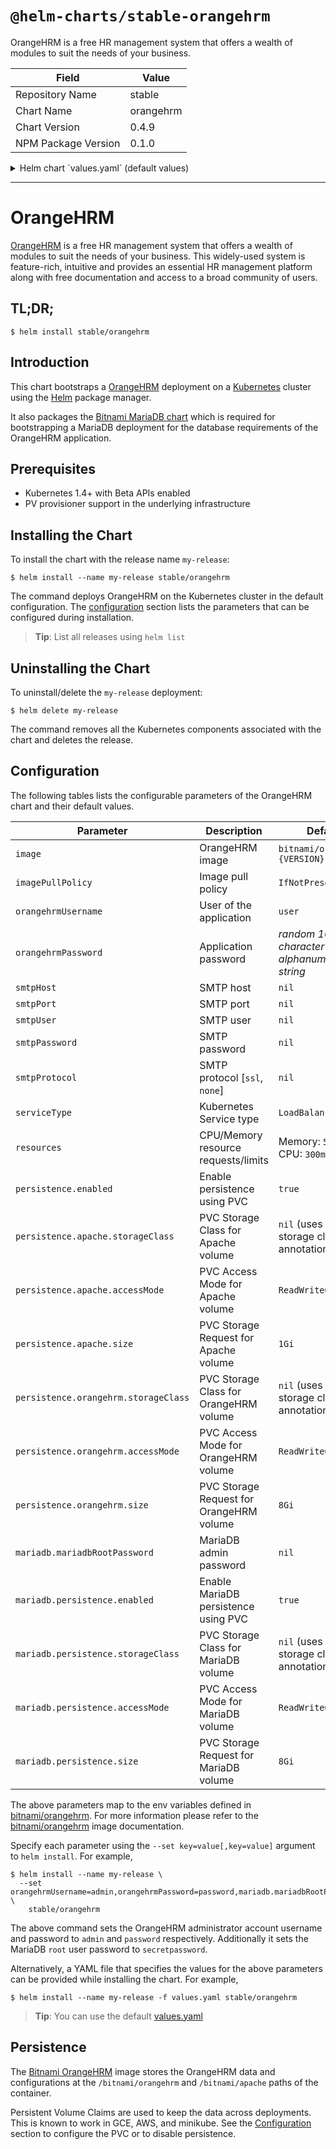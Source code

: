 # `@helm-charts/stable-orangehrm`

OrangeHRM is a free HR management system that offers a wealth of modules to suit the needs of your business.

| Field               | Value     |
| ------------------- | --------- |
| Repository Name     | stable    |
| Chart Name          | orangehrm |
| Chart Version       | 0.4.9     |
| NPM Package Version | 0.1.0     |

<details>

<summary>Helm chart `values.yaml` (default values)</summary>

```yaml
## Bitnami OrangeHRM image version
## ref: https://hub.docker.com/r/bitnami/orangehrm/tags/
##
image: bitnami/orangehrm:3.3.3-r13

## Specify a imagePullPolicy
## ref: http://kubernetes.io/docs/user-guide/images/#pre-pulling-images
##
imagePullPolicy: IfNotPresent

## User of the application
## ref: https://github.com/bitnami/bitnami-docker-orangehrm#configuration
##
orangehrmUsername: admin

## Application password
## Defaults to a random 10-character alphanumeric string if not set
## ref: https://github.com/bitnami/bitnami-docker-orangehrm#configuration
##
# orangehrmPassword:

## SMTP mail delivery configuration
## ref: https://github.com/bitnami/bitnami-docker-orangehrm/#smtp-configuration
# smtpHost:
# smtpPort:
# smtpUser:
# smtpPassword:
# smtpProtocol:

##
## MariaDB chart configuration
##
mariadb:
  ## MariaDB admin password
  ## ref: https://github.com/bitnami/bitnami-docker-mariadb/blob/master/README.md#setting-the-root-password-on-first-run
  ##
  # mariadbRootPassword:

  ## Enable persistence using Persistent Volume Claims
  ## ref: http://kubernetes.io/docs/user-guide/persistent-volumes/
  ##
  persistence:
    enabled: true
    ## If defined, volume.beta.kubernetes.io/storage-class: <storageClass>
    ## Default: volume.alpha.kubernetes.io/storage-class: default
    ##
    # storageClass:
    accessMode: ReadWriteOnce
    size: 8Gi

## Kubernetes configuration
## For minikube, set this to NodePort, elsewhere use LoadBalancer
##
serviceType: LoadBalancer

## Enable persistence using Persistent Volume Claims
## ref: http://kubernetes.io/docs/user-guide/persistent-volumes/
##
persistence:
  enabled: true
  apache:
    ## If defined, volume.beta.kubernetes.io/storage-class: <storageClass>
    ## Default: volume.alpha.kubernetes.io/storage-class: default
    ##
    # storageClass:
    accessMode: ReadWriteOnce
    size: 1Gi
  orangehrm:
    ## If defined, volume.beta.kubernetes.io/storage-class: <storageClass>
    ## Default: volume.alpha.kubernetes.io/storage-class: default
    ##
    # storageClass:
    accessMode: ReadWriteOnce
    size: 8Gi

## Configure resource requests and limits
## ref: http://kubernetes.io/docs/user-guide/compute-resources/
##
resources:
  requests:
    memory: 512Mi
    cpu: 300m
```

</details>

---

# OrangeHRM

[OrangeHRM](https://www.orangehrm.com) is a free HR management system that offers a wealth of modules to suit the needs of your business. This widely-used system is feature-rich, intuitive and provides an essential HR management platform along with free documentation and access to a broad community of users.

## TL;DR;

```console
$ helm install stable/orangehrm
```

## Introduction

This chart bootstraps a [OrangeHRM](https://github.com/bitnami/bitnami-docker-orangehrm) deployment on a [Kubernetes](http://kubernetes.io) cluster using the [Helm](https://helm.sh) package manager.

It also packages the [Bitnami MariaDB chart](https://github.com/kubernetes/charts/tree/master/stable/mariadb) which is required for bootstrapping a MariaDB deployment for the database requirements of the OrangeHRM application.

## Prerequisites

- Kubernetes 1.4+ with Beta APIs enabled
- PV provisioner support in the underlying infrastructure

## Installing the Chart

To install the chart with the release name `my-release`:

```console
$ helm install --name my-release stable/orangehrm
```

The command deploys OrangeHRM on the Kubernetes cluster in the default configuration. The [configuration](#configuration) section lists the parameters that can be configured during installation.

> **Tip**: List all releases using `helm list`

## Uninstalling the Chart

To uninstall/delete the `my-release` deployment:

```console
$ helm delete my-release
```

The command removes all the Kubernetes components associated with the chart and deletes the release.

## Configuration

The following tables lists the configurable parameters of the OrangeHRM chart and their default values.

| Parameter                            | Description                              | Default                                        |
| ------------------------------------ | ---------------------------------------- | ---------------------------------------------- |
| `image`                              | OrangeHRM image                          | `bitnami/orangehrm:{VERSION}`                  |
| `imagePullPolicy`                    | Image pull policy                        | `IfNotPresent`                                 |
| `orangehrmUsername`                  | User of the application                  | `user`                                         |
| `orangehrmPassword`                  | Application password                     | _random 10 character long alphanumeric string_ |
| `smtpHost`                           | SMTP host                                | `nil`                                          |
| `smtpPort`                           | SMTP port                                | `nil`                                          |
| `smtpUser`                           | SMTP user                                | `nil`                                          |
| `smtpPassword`                       | SMTP password                            | `nil`                                          |
| `smtpProtocol`                       | SMTP protocol [`ssl`, `none`]            | `nil`                                          |
| `serviceType`                        | Kubernetes Service type                  | `LoadBalancer`                                 |
| `resources`                          | CPU/Memory resource requests/limits      | Memory: `512Mi`, CPU: `300m`                   |
| `persistence.enabled`                | Enable persistence using PVC             | `true`                                         |
| `persistence.apache.storageClass`    | PVC Storage Class for Apache volume      | `nil` (uses alpha storage class annotation)    |
| `persistence.apache.accessMode`      | PVC Access Mode for Apache volume        | `ReadWriteOnce`                                |
| `persistence.apache.size`            | PVC Storage Request for Apache volume    | `1Gi`                                          |
| `persistence.orangehrm.storageClass` | PVC Storage Class for OrangeHRM volume   | `nil` (uses alpha storage class annotation)    |
| `persistence.orangehrm.accessMode`   | PVC Access Mode for OrangeHRM volume     | `ReadWriteOnce`                                |
| `persistence.orangehrm.size`         | PVC Storage Request for OrangeHRM volume | `8Gi`                                          |
| `mariadb.mariadbRootPassword`        | MariaDB admin password                   | `nil`                                          |
| `mariadb.persistence.enabled`        | Enable MariaDB persistence using PVC     | `true`                                         |
| `mariadb.persistence.storageClass`   | PVC Storage Class for MariaDB volume     | `nil` (uses alpha storage class annotation)    |
| `mariadb.persistence.accessMode`     | PVC Access Mode for MariaDB volume       | `ReadWriteOnce`                                |
| `mariadb.persistence.size`           | PVC Storage Request for MariaDB volume   | `8Gi`                                          |

The above parameters map to the env variables defined in [bitnami/orangehrm](http://github.com/bitnami/bitnami-docker-orangehrm). For more information please refer to the [bitnami/orangehrm](http://github.com/bitnami/bitnami-docker-orangehrm) image documentation.

Specify each parameter using the `--set key=value[,key=value]` argument to `helm install`. For example,

```console
$ helm install --name my-release \
  --set orangehrmUsername=admin,orangehrmPassword=password,mariadb.mariadbRootPassword=secretpassword \
    stable/orangehrm
```

The above command sets the OrangeHRM administrator account username and password to `admin` and `password` respectively. Additionally it sets the MariaDB `root` user password to `secretpassword`.

Alternatively, a YAML file that specifies the values for the above parameters can be provided while installing the chart. For example,

```console
$ helm install --name my-release -f values.yaml stable/orangehrm
```

> **Tip**: You can use the default [values.yaml](values.yaml)

## Persistence

The [Bitnami OrangeHRM](https://github.com/bitnami/bitnami-docker-orangehrm) image stores the OrangeHRM data and configurations at the `/bitnami/orangehrm` and `/bitnami/apache` paths of the container.

Persistent Volume Claims are used to keep the data across deployments. This is known to work in GCE, AWS, and minikube.
See the [Configuration](#configuration) section to configure the PVC or to disable persistence.
